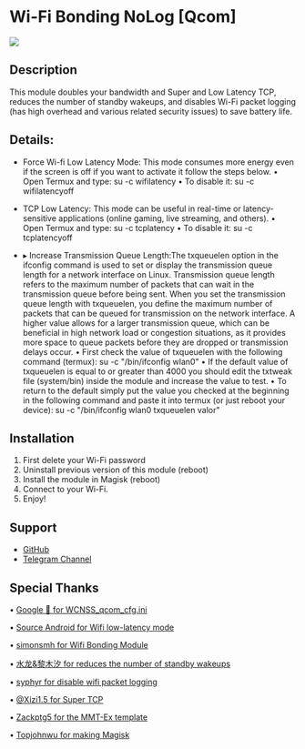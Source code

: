 # Wi-Fi Bonding NoLog [Qcom]

![](https://i.ibb.co/0hMGsNj/1690350350097.png)

## Description
This module doubles your bandwidth and Super and Low Latency TCP, reduces the number of standby wakeups, and disables Wi-Fi packet logging (has high overhead and various related security issues) to save battery life.

## Details:
- Force Wi-fi Low Latency Mode: This mode consumes more energy even if the screen is off if you want to activate it follow the steps below.
• Open Termux and type:
su -c wifilatency
• To disable it:
su -c wifilatencyoff

- TCP Low Latency: This mode can be useful in real-time or latency-sensitive applications (online gaming, live streaming, and others).
• Open Termux and type:
su -c tcplatency
• To disable it:
su -c tcplatencyoff

- ▸ Increase Transmission Queue Length:The txqueuelen option in the ifconfig command is used to set or display the transmission queue length for a network interface on Linux. Transmission queue length refers to the maximum number of packets that can wait in the transmission queue before being sent. When you set the transmission queue length with txqueuelen, you define the maximum number of packets that can be queued for transmission on the network interface. A higher value allows for a larger transmission queue, which can be beneficial in high network load or congestion situations, as it provides more space to queue packets before they are dropped or transmission delays occur.
• First check the value of txqueuelen with the following command (termux):
su -c "/bin/ifconfig wlan0"
• If the default value of txqueuelen is equal to or greater than 4000 you should edit the txtweak file (system/bin) inside the module and increase the value to test.
• To return to the default simply put the value you checked at the beginning in the following command and paste it into termux (or just reboot your device):
su -c "/bin/ifconfig wlan0 txqueuelen valor"

## Installation 
1. First delete your Wi-Fi password
2. Uninstall previous version of this module (reboot)
3. Install the module in Magisk (reboot)
4. Connect to your Wi-Fi.
5. Enjoy!

## Support
- [GitHub](https://github.com/LeanxModulostk/wifi-bonding-nolog) 
- [Telegram Channel](https://t.me/modulostk)

## Special Thanks

• [Google 💩 for WCNSS_qcom_cfg.ini](https://android.googlesource.com/device/google/coral/+/refs/heads/android10-c2f2-release/WCNSS_qcom_cfg.ini)

• [Source Android for Wifi low-latency mode](https://source.android.com/docs/core/connect/wifi-low-latency)

• [simonsmh for Wifi Bonding Module](https://github.com/Magisk-Modules-Repo/wifi-bonding)

• [水龙&黎木汐 for reduces the number of standby wakeups](https://t.me/modulostk/3822)

• [syphyr for disable wifi packet logging](https://gitea.rockhost.se/Piteball/android_device_samsung_msm8976-common/commit/be2d161200b87de43d7f4f86a8176efd5627b9b1)

• [@Xizi1.5 for Super TCP](https://t.me/modulostk/99)

• [Zackptg5 for the MMT-Ex template](https://github.com/Zackptg5)

• [Topjohnwu for making Magisk](https://github.com/topjohnwu)